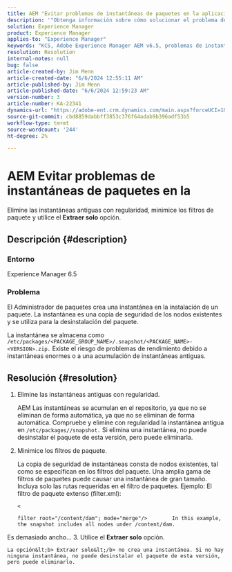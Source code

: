 ```yaml
---
title: AEM "Evitar problemas de instantáneas de paquetes en la aplicación de"
description: '"Obtenga información sobre cómo solucionar el problema del Administrador de paquetes, donde la instantánea es una copia de seguridad de los nodos existentes y se utiliza para la desinstalación del paquete".'
solution: Experience Manager
product: Experience Manager
applies-to: "Experience Manager"
keywords: "KCS, Adobe Experience Manager AEM v6.5, problemas de instantánea de paquetes, v6.5, Solución de problemas"
resolution: Resolution
internal-notes: null
bug: false
article-created-by: Jim Menn
article-created-date: "6/6/2024 12:55:11 AM"
article-published-by: Jim Menn
article-published-date: "6/6/2024 12:59:23 AM"
version-number: 3
article-number: KA-22341
dynamics-url: "https://adobe-ent.crm.dynamics.com/main.aspx?forceUCI=1&pagetype=entityrecord&etn=knowledgearticle&id=ec39a067-9f23-ef11-840b-6045bd006268"
source-git-commit: cbd8859dabbff3853c376f64adab9b396adf53b5
workflow-type: tm+mt
source-wordcount: '244'
ht-degree: 2%

---
```


# AEM Evitar problemas de instantáneas de paquetes en la


Elimine las instantáneas antiguas con regularidad, minimice los filtros de paquete y utilice el <b>Extraer solo</b> opción.

## Descripción {#description}


### <b>Entorno</b>

Experience Manager 6.5



### <b>Problema</b>

El Administrador de paquetes crea una instantánea en la instalación de un paquete. La instantánea es una copia de seguridad de los nodos existentes y se utiliza para la desinstalación del paquete.

La instantánea se almacena como `/etc/packages/<PACKAGE_GROUP_NAME>/.snapshot/<PACKAGE_NAME>-<VERSION>.zip.` Existe el riesgo de problemas de rendimiento debido a instantáneas enormes o a una acumulación de instantáneas antiguas.


## Resolución {#resolution}


1. Elimine las instantáneas antiguas con regularidad.

   AEM Las instantáneas se acumulan en el repositorio, ya que no se eliminan de forma automática, ya que no se eliminan de forma automática. Compruebe y elimine con regularidad la instantánea antigua en `/etc/packages//snapshot.` Si elimina una instantánea, no puede desinstalar el paquete de esta versión, pero puede eliminarla.


2. Minimice los filtros de paquete.

   La copia de seguridad de instantáneas consta de nodos existentes, tal como se especifican en los filtros del paquete. Una amplia gama de filtros de paquetes puede causar una instantánea de gran tamaño. Incluya solo las rutas requeridas en el filtro de paquetes. Ejemplo: El filtro de paquete extenso (filter.xml):



   `<`


   ```
   filter root="/content/dam"; mode="merge"/>        In this example, the snapshot includes all nodes under /content/dam.
   ```

Es demasiado ancho...
3. Utilice el <b>Extraer solo</b> opción.

    La opción&lt;b> Extraer solo&lt;/b> no crea una instantánea. Si no hay ninguna instantánea, no puede desinstalar el paquete de esta versión, pero puede eliminarlo.
    

